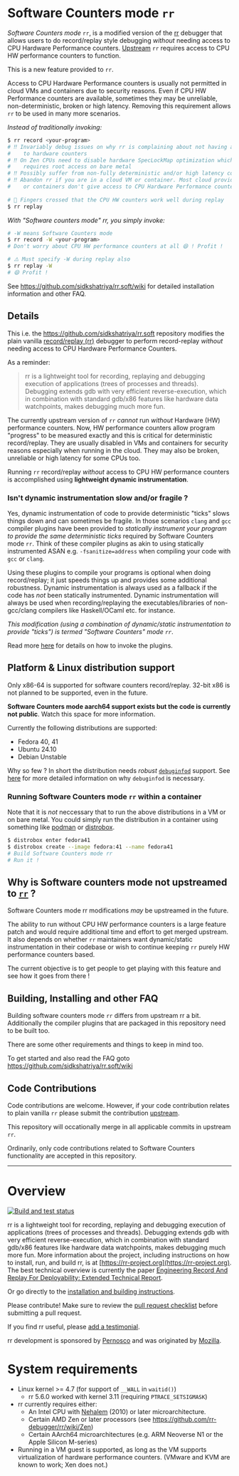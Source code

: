 # Software Counters mode `rr`

_Software Counters mode_ `rr`, is a modified version of the
[rr](https://github.com/rr-debugger/rr.git) debugger that
allows users to do record/replay style debugging _without_
needing access to CPU Hardware Performance counters.
[Upstream](https://github.com/rr-debugger/rr.git) `rr` requires access
to CPU HW performance counters to function.

This is a new feature provided to `rr`.

Access to CPU Hardware Performance counters is usually not permitted in cloud VMs and containers
due to security reasons. Even if CPU HW Performance counters are available, sometimes they may be 
unreliable, non-deterministic, broken or high latency. Removing this requirement allows `rr` 
to be used in many more scenarios.

_Instead of traditionally invoking:_
```bash
$ rr record <your-program>
# ‼️ Invariably debug issues on why rr is complaining about not having access
#    to hardware counters
# ‼️ On Zen CPUs need to disable hardware SpecLockMap optimization which
#    requires root access on bare metal
# ‼️ Possibly suffer from non-fully deterministic and/or high latency counters
# ‼️ Abandon rr if you are in a cloud VM or container. Most cloud providers
#    or containers don't give access to CPU Hardware Performance counters
 
# 🤞 Fingers crossed that the CPU HW counters work well during replay
$ rr replay
```

_With "Software counters mode" rr, you simply invoke:_
```bash
# -W means Software Counters mode
$ rr record -W <your-program>
# Don't worry about CPU HW performance counters at all 😄 ! Profit !

# ⚠️ Must specify -W during replay also
$ rr replay -W 
# 😄 Profit !
```

See https://github.com/sidkshatriya/rr.soft/wiki for detailed installation
information and other FAQ.

## Details

This i.e. the https://github.com/sidkshatriya/rr.soft
repository modifies the plain vanilla [record/replay
(rr)](https://github.com/rr-debugger/rr.git) debugger to perform
record-replay _without_ needing access to CPU Hardware Performance Counters.

As a reminder:
> rr is a lightweight tool for recording, replaying and debugging execution of applications (trees of processes and threads).
Debugging extends gdb with very efficient reverse-execution, which in combination with standard gdb/x86 features like hardware data watchpoints, makes debugging much more fun.

The currently upstream version of `rr` *cannot* run _without_ Hardware
(HW) performance counters. Now, HW performance counters allow program
"progress" to be measured exactly and this is critical for deterministic
record/replay. They are usually disabled in VMs and
containers for security reasons especially when running in the cloud. They
may also be broken, unreliable or high latency for some CPUs too.

Running `rr` record/replay *without* access to CPU HW performance counters
is accomplished using **lightweight dynamic instrumentation**.

### Isn't dynamic instrumentation slow and/or fragile ?

Yes, dynamic instrumentation of code to provide deterministic "ticks"
slows things down and can sometimes be fragile. In those scenarios
`clang` and `gcc` compiler plugins have been provided to _statically
instrument your program to provide the same deterministic ticks_ required
by Software Counters mode `rr`. Think of these compiler plugins as
akin to using statically instrumented ASAN e.g. `-fsanitize=address`
when compiling your code with `gcc` or `clang`.

Using these plugins to compile your programs is optional when doing
record/replay; it just speeds things up and provides some additional
robustness. Dynamic instrumentation is always used as a fallback if the
code has _not_ been statically instrumented. Dynamic instrumentation
will always be used when recording/replaying the executables/libraries
of non-gcc/clang compilers like Haskell/OCaml etc. for instance.

_This modification (using a combination of dynamic/static instrumentation
to provide "ticks") is termed "Software Counters" mode `rr`_.

Read more
[here](https://github.com/sidkshatriya/rr.soft/wiki#isnt-dynamic-instrumentation-slow-andor-fragile-)
for details on how to invoke the plugins.

## Platform & Linux distribution support

Only x86-64 is supported for software counters record/replay. 32-bit
x86 is not planned to be supported, even in the future.

**Software Counters mode aarch64 support exists but the code is currently
not public**. Watch this space for more information.

Currently the following distributions are supported:
- Fedora 40, 41
- Ubuntu 24.10
- Debian Unstable

Why so few ? In short the distribution needs *robust*
[`debuginfod`](https://documentation.ubuntu.com/server/reference/debugging/about-debuginfod/index.html)
support. See
[here](https://github.com/sidkshatriya/rr.soft/wiki#how-does-software-counters-mode-rr-work--why-does-it-require-debuginfod-)
for more detailed information on why `debuginfod` is necessary.

### Running Software Counters mode `rr` within a container

Note that it is _not_ neccessary that to run the above distributions
in a VM or on bare metal. You could simply run the distribution in a container
using something like [podman](https://github.com/containers/podman) or 
[distrobox](https://github.com/89luca89/distrobox).

```bash
$ distrobox enter fedora41
$ distrobox create --image fedora:41 --name fedora41
# Build Software Counters mode rr
# Run it !
```

## Why is Software counters mode not upstreamed to [`rr`](https://github.com/rr-debugger/rr.git) ?

Software Counters mode rr modifications _may_ be upstreamed in the future.

The ability to run without CPU HW performance counters is a large
feature patch and would require additional time and effort to get merged
upstream. It also depends on whether `rr` maintainers want dynamic/static
instrumentation in their codebase or wish to continue keeping `rr`
purely HW performance counters based.

The current objective is to get people to get playing with this feature
and see how it goes from there !

## Building, Installing and other FAQ

Building software counters mode `rr` differs from upstream rr a
bit. Additionally the compiler plugins that are packaged in this
repository need to be built too.

There are some other requirements and things to keep in mind too.

To get started and also read the FAQ goto
https://github.com/sidkshatriya/rr.soft/wiki

## Code Contributions

Code contributions are welcome. However, if your code contribution
relates to plain vanilla `rr` please submit the contribution
[upstream](https://github.com/rr-debugger/rr.git).

This repository will occationally merge in all applicable commits in
upstream `rr`.

Ordinarily, only code contributions related to Software Counters
functionality are accepted in this repository.

---

# Overview

[![Build and test status](https://github.com/rr-debugger/rr/actions/workflows/build-and-test-main.yml/badge.svg?branch=master)](https://github.com/rr-debugger/rr/actions)

rr is a lightweight tool for recording, replaying and debugging execution of applications (trees of processes and threads).
Debugging extends gdb with very efficient reverse-execution, which in combination with standard gdb/x86 features like hardware data watchpoints, makes debugging much more fun. More information about the project, including instructions on how to install, run, and build rr, is at [https://rr-project.org](https://rr-project.org). The best technical overview is currently the paper [Engineering Record And Replay For Deployability: Extended Technical Report](https://arxiv.org/pdf/1705.05937.pdf).

Or go directly to the [installation and building instructions](https://github.com/rr-debugger/rr/wiki/Building-And-Installing).

Please contribute!  Make sure to review the [pull request checklist](/CONTRIBUTING.md) before submitting a pull request.

If you find rr useful, please [add a testimonial](https://github.com/rr-debugger/rr/wiki/Testimonials).

rr development is sponsored by [Pernosco](https://pernos.co) and was originated by [Mozilla](https://www.mozilla.org).

# System requirements

* Linux kernel >= 4.7 (for support of `__WALL` in `waitid()`)
  * rr 5.6.0 worked with kernel 3.11 (requiring `PTRACE_SETSIGMASK`)
* rr currently requires either:
  * An Intel CPU with [Nehalem](https://en.wikipedia.org/wiki/Nehalem_%28microarchitecture%29) (2010) or later microarchitecture.
  * Certain AMD Zen or later processors (see https://github.com/rr-debugger/rr/wiki/Zen)
  * Certain AArch64 microarchitectures (e.g. ARM Neoverse N1 or the Apple Silicon M-series)
* Running in a VM guest is supported, as long as the VM supports virtualization of hardware performance counters. (VMware and KVM are known to work; Xen does not.)
